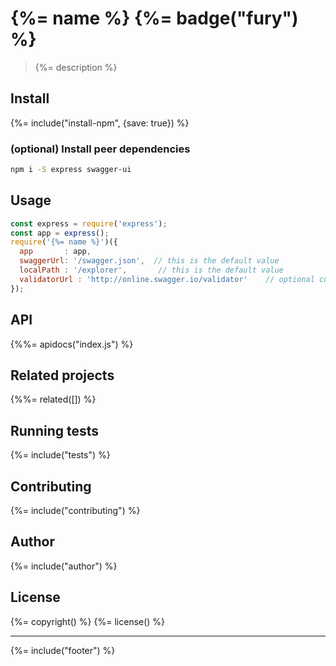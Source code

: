 # {%= name %} {%= badge("fury") %}

> {%= description %}


## Install
{%= include("install-npm", {save: true}) %}

### (optional) Install peer dependencies

```bash
npm i -S express swagger-ui
```

## Usage

```js
const express = require('express');
const app = express();
require('{%= name %}')({
  app       : app,
  swaggerUrl: '/swagger.json',  // this is the default value
  localPath : '/explorer',       // this is the default value
  validatorUrl : 'http://online.swagger.io/validator'    // optional custom validator url or null to disable 
});
```

## API
<!-- add a path or glob pattern for files with code comments to use for docs  -->
{%%= apidocs("index.js") %}

## Related projects
<!-- add an array of related projects, then un-escape the helper -->
{%%= related([]) %}  

## Running tests
{%= include("tests") %}

## Contributing
{%= include("contributing") %}

## Author
{%= include("author") %}

## License
{%= copyright() %}
{%= license() %}

***

{%= include("footer") %}
